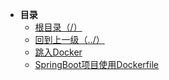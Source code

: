 * **目录**
  * [根目录（/）](/README)
  * [回到上一级（../）](README.md)
  * [跳入Docker](/study/Docker/跳入Docker/README.md)
  * [SpringBoot项目使用Dockerfile](/study/Docker/SpringBoot项目使用Dockerfile/README.md)